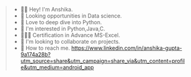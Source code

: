 > - 👋🏻 Hey! I'm Anshika.
> - 👀 Looking opportunities in Data science.
> - 🌱 Love to deep dive into Python.
> - 🌱 I'm interested in Python,Java,C.
> - 🧑🏻‍💻 Certification in Advance MS-Excel.
> - 🌱 I'm looking to collaborate on projects.
> - 🌱 How to reach me.
<https://www.linkedin.com/in/anshika-gupta-9a174a28b?utm_source=share&utm_campaign=share_via&utm_content=profile&utm_medium=android_app>

<!--
**Anshika1000/Anshika1000** is a ✨ _special_ ✨ repository because its `README.md` (this file) appears on your GitHub profile.

Here are some ideas to get you started:

- 🔭 I’m currently working on ...
- 🌱 I’m currently learning ...
- 👯 I’m looking to collaborate on ...
- 🤔 I’m looking for help with ...
- 💬 Ask me about ...
- 📫 How to reach me: ...
- 😄 Pronouns: ...
- ⚡ Fun fact: ...
-->
